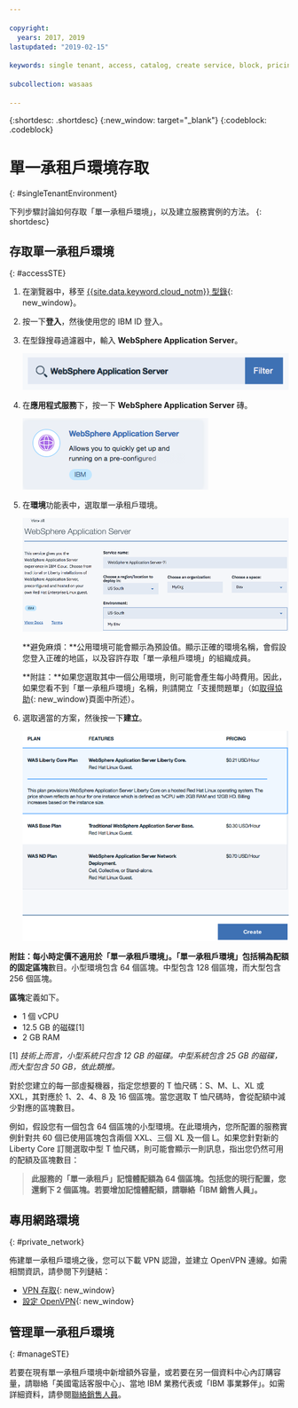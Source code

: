 ```yaml
---

copyright:
  years: 2017, 2019
lastupdated: "2019-02-15"

keywords: single tenant, access, catalog, create service, block, pricing, vpn, openvpn

subcollection: wasaas

---
```


{:shortdesc: .shortdesc}
{:new_window: target="_blank"}
{:codeblock: .codeblock}

# 單一承租戶環境存取
{: #singleTenantEnvironment}


下列步驟討論如何存取「單一承租戶環境」，以及建立服務實例的方法。
{: shortdesc}


## 存取單一承租戶環境
{: #accessSTE}

1. 在瀏覽器中，移至 [{{site.data.keyword.cloud_notm}} 型錄](https://{DomainName}/catalog/){: new_window}。

2. 按一下**登入**，然後使用您的 IBM ID 登入。

6. 在型錄搜尋過濾器中，輸入 **WebSphere Application Server**。

    ![搜尋過濾器](images/filter.png)

7. 在**應用程式服務**下，按一下 **WebSphere Application Server** 磚。

    ![WebSphere Application Server 磚](images/iconWAS.png)

8. 在**環境**功能表中，選取單一承租戶環境。

    ![單一承租戶環境名稱](images/environmentSTE.png)

    **避免麻煩：**公用環境可能會顯示為預設值。顯示正確的環境名稱，會假設您登入正確的地區，以及容許存取「單一承租戶環境」的組織成員。

    **附註：**如果您選取其中一個公用環境，則可能會產生每小時費用。因此，如果您看不到「單一承租戶環境」名稱，則請開立「支援問題單」（如[取得協助](/docs/services/ApplicationServeronCloud?topic=wasaas-reporting_issues#reporting_issues){: new_window}頁面中所述）。

9. 選取適當的方案，然後按一下**建立**。

    ![選擇方案並建立服務](images/createSTE.png)


**附註：**每小時定價不適用於「單一承租戶環境」。「單一承租戶環境」包括稱為配額的固定**區塊**數目。小型環境包含 64 個區塊。中型包含 128 個區塊，而大型包含 256 個區塊。

**區塊**定義如下。
  * 1 個 vCPU
  * 12.5 GB 的磁碟[1]
  * 2 GB RAM

[1] *技術上而言，小型系統只包含 12 GB 的磁碟。中型系統包含 25 GB 的磁碟，而大型包含 50 GB，依此類推。*

對於您建立的每一部虛擬機器，指定您想要的 T 恤尺碼：S、M、L、XL 或 XXL，其對應於 1、2、4、8 及 16 個區塊。當您選取 T 恤尺碼時，會從配額中減少對應的區塊數目。

例如，假設您有一個包含 64 個區塊的小型環境。在此環境內，您所配置的服務實例針對共 60 個已使用區塊包含兩個 XXL、三個 XL 及一個 L。如果您針對新的 Liberty Core 訂閱選取中型 T 恤尺碼，則可能會顯示一則訊息，指出您仍然可用的配額及區塊數目：

> **此服務的「單一承租戶」記憶體配額為 64 個區塊。包括您的現行配置，您還剩下 2 個區塊。若要增加記憶體配額，請聯絡「IBM 銷售人員」。**


## 專用網路環境
{: #private_network}

佈建單一承租戶環境之後，您可以下載 VPN 認證，並建立 OpenVPN 連線。如需相關資訊，請參閱下列鏈結：

* [VPN 存取](/docs/services/ApplicationServeronCloud?topic=wasaas-networkEnvironment#vpnAccess){: new_window}
* [設定 OpenVPN](/docs/services/ApplicationServeronCloud?topic=wasaas-system_access#setup_openvpn){: new_window}

## 管理單一承租戶環境
{: #manageSTE}

若要在現有單一承租戶環境中新增額外容量，或若要在另一個資料中心內訂購容量，請聯絡「美國電話客服中心」、當地 IBM 業務代表或「IBM 事業夥伴」。如需詳細資料，請參閱[聯絡銷售人員](/docs/services/ApplicationServeronCloud?topic=wasaas-reporting_issues#contacting-sales)。
